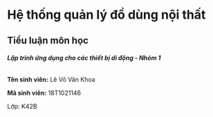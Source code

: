 # Hệ thống quản lý đồ dùng nội thất

## Tiểu luận môn học
###### ***Lập trình ứng dụng cho các thiết bị di động - Nhóm 1***
**Tên sinh viên:** Lê Võ Văn Khoa

**Mã sinh viên:** 18T1021146

Lớp: K42B
